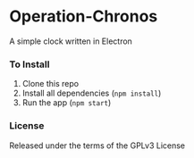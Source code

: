 # Operation-Chronos
A simple clock written in Electron

### To Install
1. Clone this repo
2. Install all dependencies (`npm install`)
3. Run the app (`npm start`)

### License
Released under the terms of the GPLv3 License
